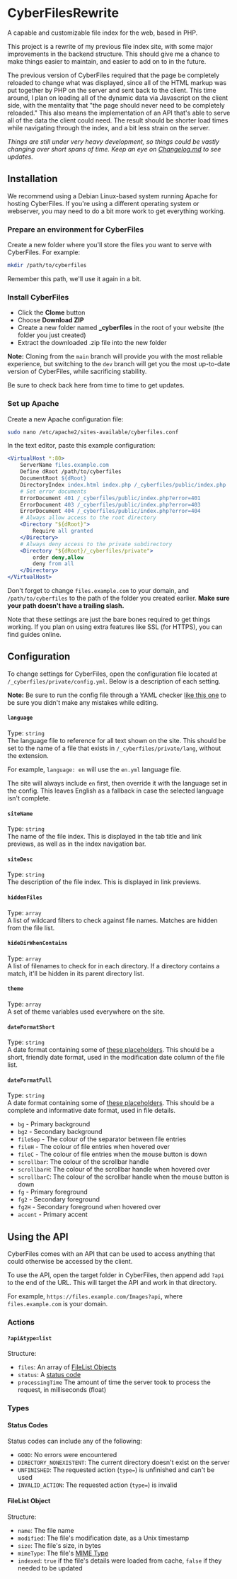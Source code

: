 # CyberFilesRewrite
A capable and customizable file index for the web, based in PHP.

This project is a rewrite of my previous file index site, with some major improvements in the backend structure. This should give me a chance to make things easier to maintain, and easier to add on to in the future.

The previous version of CyberFiles required that the page be completely reloaded to change what was displayed, since all of the HTML markup was put together by PHP on the server and sent back to the client. This time around, I plan on loading all of the dynamic data via Javascript on the client side, with the mentality that "the page should never need to be completely reloaded." This also means the implementation of an API that's able to serve all of the data the client could need. The result should be shorter load times while navigating through the index, and a bit less strain on the server.

*Things are still under very heavy development, so things could be vastly changing over short spans of time. Keep an eye on [Changelog.md](https://github.com/CyberGen49/CyberFilesRewrite/blob/main/Changelog.md) to see updates.*

## Installation
We recommend using a Debian Linux-based system running Apache for hosting CyberFiles. If you're using a different operating system or webserver, you may need to do a bit more work to get everything working.

### Prepare an environment for CyberFiles
Create a new folder where you'll store the files you want to serve with CyberFiles. For example:
```sh
mkdir /path/to/cyberfiles
```
Remember this path, we'll use it again in a bit.

### Install CyberFiles
* Click the **Clome** button
* Choose **Download ZIP**
* Create a new folder named **_cyberfiles** in the root of your website (the folder you just created)
* Extract the downloaded .zip file into the new folder

**Note:** Cloning from the `main` branch will provide you with the most reliable experience, but switching to the `dev` branch will get you the most up-to-date version of CyberFiles, while sacrificing stability.

Be sure to check back here from time to time to get updates.

### Set up Apache
Create a new Apache configuration file:
```sh
sudo nano /etc/apache2/sites-available/cyberfiles.conf
```
In the text editor, paste this example configuration:
```apache
<VirtualHost *:80>
    ServerName files.example.com
    Define dRoot /path/to/cyberfiles
    DocumentRoot ${dRoot}
    DirectoryIndex index.html index.php /_cyberfiles/public/index.php
    # Set error documents
    ErrorDocument 401 /_cyberfiles/public/index.php?error=401
    ErrorDocument 403 /_cyberfiles/public/index.php?error=403
    ErrorDocument 404 /_cyberfiles/public/index.php?error=404
    # Always allow access to the root directory
    <Directory "${dRoot}">
        Require all granted
    </Directory>
    # Always deny access to the private subdirectory
    <Directory "${dRoot}/_cyberfiles/private">
        order deny,allow
        deny from all
    </Directory>
</VirtualHost>
```
Don't forget to change `files.example.com` to your domain, and `/path/to/cyberfiles` to the path of the folder you created earlier. **Make sure your path doesn't have a trailing slash.**

Note that these settings are just the bare bones required to get things working. If you plan on using extra features like SSL (for HTTPS), you can find guides online.

## Configuration
To change settings for CyberFiles, open the configuration file located at `/_cyberfiles/private/config.yml`. Below is a description of each setting.

**Note:** Be sure to run the config file through a YAML checker [like this one](https://yamlchecker.com/) to be sure you didn't make any mistakes while editing.

#### `language`
Type: `string`  
The language file to reference for all text shown on the site. This should be set to the name of a file that exists in `/_cyberfiles/private/lang`, without the extension.

For example, `language: en` will use the `en.yml` language file.

The site will always include `en` first, then override it with the language set in the config. This leaves English as a fallback in case the selected language isn't complete.

#### `siteName`
Type: `string`  
The name of the file index. This is displayed in the tab title and link previews, as well as in the index navigation bar.

#### `siteDesc`
Type: `string`  
The description of the file index. This is displayed in link previews.

#### `hiddenFiles`
Type: `array`  
A list of wildcard filters to check against file names. Matches are hidden from the file list.

#### `hideDirWhenContains`
Type: `array`  
A list of filenames to check for in each directory. If a directory contains a match, it'll be hidden in its parent directory list.

#### `theme`
Type: `array`  
A set of theme variables used everywhere on the site.

#### `dateFormatShort`
Type: `string`  
A date format containing some of [these placeholders](https://github.com/CyberGen49/CyberFilesRewrite/blob/main/README-dateTimePlaceholders.md). This should be a short, friendly date format, used in the modification date column of the file list.

#### `dateFormatFull`
Type: `string`  
A date format containing some of [these placeholders](https://github.com/CyberGen49/CyberFilesRewrite/blob/main/README-dateTimePlaceholders.md). This should be a complete and informative date format, used in file details.

* `bg` - Primary background
* `bg2` - Secondary background
* `fileSep` - The colour of the separator between file entries
* `fileH` - The colour of file entries when hovered over
* `fileC` - The colour of file entries when the mouse button is down
* `scrollbar`: The colour of the scrollbar handle
* `scrollbarH`: The colour of the scrollbar handle when hovered over
* `scrollbarC`: The colour of the scrollbar handle when the mouse button is down
* `fg` - Primary foreground
* `fg2` - Secondary foreground
* `fg2H` - Secondary foreground when hovered over
* `accent` - Primary accent

## Using the API
CyberFiles comes with an API that can be used to access anything that could otherwise be accessed by the client.

To use the API, open the target folder in CyberFiles, then append add `?api` to the end of the URL. This will target the API and work in that directory.

For example, `https://files.example.com/Images?api`, where `files.example.com` is your domain.

### Actions
#### `?api&type=list`
Structure:
* `files`: An array of [FileList Objects](#filelist-object)
* `status`: A [status code](#status-codes)
* `processingTime` The amount of time the server took to process the request, in milliseconds (float)

### Types
#### Status Codes
Status codes can include any of the following:
* `GOOD`: No errors were encountered
* `DIRECTORY_NONEXISTENT`: The current directory doesn't exist on the server
* `UNFINISHED`: The requested action (`type=`) is unfinished and can't be used
* `INVALID_ACTION`: The requested action (`type=`) is invalid

#### FileList Object
Structure:
* `name`: The file name
* `modified`: The file's modification date, as a Unix timestamp
* `size`: The file's size, in bytes
* `mimeType`: The file's [MIME Type](https://developer.mozilla.org/en-US/docs/Web/HTTP/Basics_of_HTTP/MIME_types)
* `indexed`: `true` if the file's details were loaded from cache, `false` if they needed to be updated